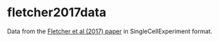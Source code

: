# fletcher2017data
Data from the [Fletcher et al (2017) paper](https://www.sciencedirect.com/science/article/pii/S1934590917301273) in SingleCellExperiment format.


